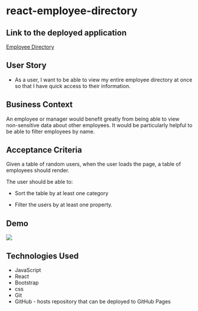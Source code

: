 # react-employee-directory

## Link to the deployed application
[Employee Directory](https://liza-p.github.io/react-employee-directory/.)

## User Story

* As a user, I want to be able to view my entire employee directory at once so that I have quick access to their information.

## Business Context

An employee or manager would benefit greatly from being able to view non-sensitive data about other employees. It would be particularly helpful to be able to filter employees by name.

## Acceptance Criteria

Given a table of random users, when the user loads the page, a table of employees should render. 

The user should be able to:

  * Sort the table by at least one category

  * Filter the users by at least one property.

## Demo
![](./public/.gif)
## Technologies Used
- JavaScript 
- React
- Bootstrap
- css
- Git 
- GitHub - hosts repository that can be deployed to GitHub Pages
